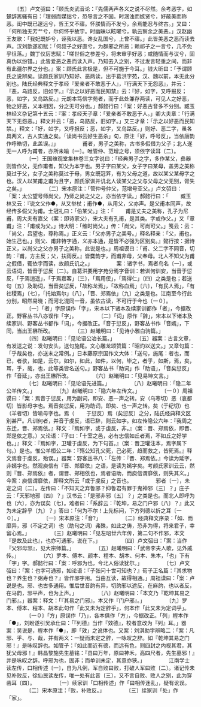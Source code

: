 <!-- { "loadSidebar": true } -->
　　〔五〕卢文弨曰：「顾氏炎武音论：『先儒两声各义之说不尽然。余考恶字，如楚辞离骚有曰：「理弱而媒拙兮，恐导言之不固。时溷浊而嫉贤兮，好蔽美而称恶。闺中既已邃远兮，哲王又不寤。怀朕情而不发兮，余焉能忍与终古。」又曰：「何所独无芳艹兮，尔何怀乎故宇。时幽昧以眩曜兮，孰云察余之美恶。」汉赵幽王友歌：「我妃既妒兮，诬我以恶。谗女乱国兮，上曾不寤。」此皆美恶之恶而读去声。汉刘歆遂初赋：「何叔子之好直兮，为群邪之所恶；赖祁子之一言兮，几不免乎徂落。」魏丁仪厉志赋：「嗟世俗之参差兮，将未审乎好恶；咸随情而与议兮，固真伪以纷错。」此皆爱恶之恶而读入声。乃知去入之别，不过发言轻重之间，而非有此疆尔界之分也。』案：顾氏此言极是，但不可施于今耳。」钱大昕曰：「予谓顾氏之说辨矣。读颜氏家训乃知好、恶两读，出于葛洪字苑，汉、魏以前，本无此分别也。陆氏经典释文于孝经『爱亲者不敢恶于人』，『行满天下无怨恶』，并云：『恶，乌路反，旧如字。』『示之以好恶而民知禁』云：『好，如字，又呼报反；恶，如字，又乌路反。』元朗本笃信字苑者，而于此处兼存两读，可见人之好恶，物之好恶，义本相因，分之无可分也。」郝懿行曰：「案：好恶古音多不分别。臧玉林经义杂记第十五云：『案：孝经天子章：「爱亲者不敢恶于人。」卿大夫章：「行满天下无怨恶。」释文并云：「恶，乌路反，旧如字。」又三才章：「示之以好恶而民知禁。」释文：「好，如字，又呼报反；恶，如字，又乌路反。」则好、恶二字，虽各具两义，古人实通之矣。「读尚书云好生恶杀」句，原注「好，呼号反」，当依唐韵作呼皓切，此盖误。』」
　　
　　甫者，男子之美称，古书多假借为父子；北人遂无一人呼为甫者，亦所未喻〔一〕。唯管仲、范增之号，须依字读耳〔二〕。
　　
　　〔一〕王国维观堂集林卷三女字说曰：「经典男子之字，多作某父，彝器则皆作父，无作甫者，知父为本字也。男子字曰某父，女子字曰某母，盖男之美称莫过于父，女子之美称莫过于母，男女既冠笄，有为父母之道，故以某父某母字之也。汉人以某甫之甫为且字，颜氏家训并讥北人读某父之父与父母之父无别，胥失之矣。」
　　
　　〔二〕宋本原注：「管仲号仲父，范增号亚父。」卢文弨曰：「案：太公望号师尚父，乃师之尚之父之，亦当依字读。」郝懿行曰：「
　　臧玉林又云：『说文父作●，从又举杖；甫作●，从用父，父亦声。是父甫本同声，故经传多假父为甫。士冠礼曰：「伯某父。」注：「
　　甫是丈夫之美称，孔子为尼甫，周大夫有嘉父（案：即诗家父），宋大夫有孔甫，是其类。字或作父。」又「章甫」注：「甫或为父。」诗大明：「维时尚父。」传：「尚父，可尚可父。」笺云：云：「尚父，吕望也，尊称焉。」正义云：「父亦男子之美号。」释名释亲：「父，甫也，始生己也。」则父、甫非特字通，义亦本通，是皆不必强为区别矣。』懿行按：据诗正义，以尚父之父亦男子之美称，此说是也。」周祖谟曰：「甫、父二字不同音，切韵：『甫，方主反；父，扶雨反。』皆麌韵字，而甫非母，父奉母。北人不知父为甫之假借，辄依字而读，故颜氏讥之。」
　　
　　案：诸字书，焉者鸟名〔一〕，或云语词，皆音于愆反〔二〕。自葛洪要用字苑分焉字音训：若训何训安，当音于愆反，「于焉逍遥」，「于焉嘉客」〔三〕，「焉用佞」，「焉得仁」〔四〕之类是也；若送句〔五〕及助词，当音矣愆反，「故称龙焉」，「故称血焉」〔六〕，「有民人焉」，「有社稷焉」〔七〕，「托始焉尔」〔八〕，「晋、郑焉依」〔九〕之类是也。江南至今行此分别，昭然易晓；而河北混同一音，虽依古读，不可行于今也〔一０〕。
　　
　　〔一〕「者」字原误作「字」，宋本以下诸本及续家训都作「者」，今据改正。野客丛书八亦误作「字」。
　　
　　〔二〕「词」原作「辞」，宋本以下诸本及续家训、野客丛书都作「词」，今据改正。「音于愆反」，野客丛书作「音嫣」，下同，当出王楙所改。
　　
　　〔三〕赵曦明曰：「见诗小雅白驹篇。」
　　
　　〔四〕赵曦明曰：「见论语公冶长篇。」
　　
　　〔五〕器案：古言文章，有发送之说：发句安头，送句施尾。文心雕龙颂赞篇：「昭灼以送文。」又章句篇：「乎哉矣也，亦送末之常例。」日本藤原宗国作文大体：「送句，施尾：者也，而已，者欤，如是，云尔，如尔，如此，如件，以何，毕之，者乎，如斯，焉，矣，耳，乎，哉，也，此等类皆名送句。」野客丛书「助词」作「助语」，「音矣愆反」作「音延」，亦出王楙所改。
　　
　　〔六〕赵曦明曰：「见易坤文言。」
　　
　　〔七〕赵曦明曰：「见论语先进篇。」
　　
　　〔八〕赵曦明曰：「隐二年公羊传文。」
　　
　　〔九〕赵曦明曰：「隐六年左传文。」
　　
　　〔一０〕周祖谟曰：「案：焉音于愆反，用为副词，即安、恶一声之转。安（乌寒切）恶（哀都切）皆影母字也。焉音矣愆反，用为助词，即矣、也一声之转。矣（于纪切）也（羊者切）皆喻母字也。焉（
　　于愆反）焉（矣愆反）之分，陆氏经典释文区别甚严。凡训何者，并音于虔反，语已辞，则云如字。如左传隐公六年：『我周之东迁，晋、郑焉依。』释文：『焉如字，或于虔反，非。』（案：晋、郑焉依，即晋、郑是依之意。）又论语：『子曰：「十室之邑，必有忠信如丘者焉，不如丘之好学也。」』释文：『焉如字，卫瓘于虔反，为下句首。』（案：晋卫瓘注本，焉字属下句。）是也。惟公羊桓公二年：『殇公知孔父死，己必死，趋而救之，皆死焉。』释文焉音于虔反，殆误。」器案：野客丛书八：「左传：『晋、郑焉依。』今读为延字，非嫣字也。然观庾信有『晋、郑靡依』之语，是读为嫣字矣。考颜氏家训云云，然则『晋、郑焉依』者，谓晋、郑相依也，焉者语助，而庾信谓靡依，则失其义。」今案：庾信谓靡依，即释文所云「或于虔反」之音也。
　　
　　邪者〔一〕，未定之词〔二〕。左传曰：「不知天之弃鲁邪？抑鲁君有罪于鬼神邪〔三〕？」庄子云：「天邪地邪〔四〕？」汉书云：「是邪非邪〔五〕？」之类是也。而北人即呼为也〔六〕，亦为误矣〔七〕。难者曰：「系辞云：『乾坤，易之门户邪〔八〕？』此又为未定辞乎〔九〕？」答曰：「何为不尔！上先标问，下方列德以折之耳〔一０〕。」
　　
　　〔一〕宋本原注：「音?」
　　
　　〔二〕经典释文序录：「如、而靡异，邪（不定之词）也（助句之词）弗殊，如此之俦，恐非为得，将来君子，幸留心焉。」
　　
　　〔三〕赵曦明曰：「见左昭廿六年传，第二句不作邪，本文『是故及此也』，也亦可通邪，说在下。」
　　
　　〔四〕卢文弨曰：「案：当作『父邪母邪』，见大宗师篇。」
　　
　　〔五〕赵曦明曰：「武帝李夫人歌，见外戚传。」
　　
　　〔六〕罗本、傅本、颜本、程本、胡本、何本、朱本，「也」下有「字」字。郝懿行曰：「案：呼邪为也，今北人俗读犹尔。」
　　
　　〔七〕卢文弨曰：「案：也字可通邪，如论语：『子张问十世可知也？』荀子正名篇：『其求物也？养生也？粥寿也？』皆作邪字用。当由互读，故得相通。」周祖谟曰：「案：卢说是也。邪、也古多通用。惟后世音韵有异，切韵邪以遮反，在麻韵，也以者反，在马韵，邪平声，也为上声。」 
　　
　　〔八〕赵曦明曰：「本文乃『乾坤其易之门邪』。」器案：释文：「『其易之门邪』，本又作『门户邪』。」
　　
　　〔九〕罗本、傅本、程本、胡本此句作「此又未为定辞乎」，何本作「此又未为定词乎」。
　　
　　〔一０〕「方」原误作「乃」，各本俱作「方」，今据改正。「列」程本作「●」，刘盼遂引吴承仕曰：「『列德』当作『效德』，校者意改为『列』耳。」器案：吴说是，程本作「●」，即「效」之讹体也。又案：刘淇助字辨略二：「案：凡邪、乎、与、哉，并有两义：一疑而未定之辞，一咏叹之辞。如『乾坤其易之门邪！』是咏叹辞也。如管子：『如此而近有德，而远有色，则四封之内视其君，其犹父母邪！』韩昌黎施先生墓铭：『县曰万年，原曰神禾，高四尺者，先生墓邪！』并是咏叹之辞。呼邪为也，固非；而单训未定，其意亦狭。」
　　
　　江南学士读左传，口相传述〔一〕，自为凡例，军自败曰败，打破人军曰败〔二〕。诸记传未见补败反，徐仙民读左传，唯一处有此音〔三〕，又不言自败、败人之别，此为穿凿耳〔四〕。
　　
　　〔一〕续家训「口相传述」作「曰相传迷乱」，疑有讹误。
　　
　　〔二〕宋本原注：「败，补败反。」
　　
　　〔三〕续家训「处」作「家」。
　　
